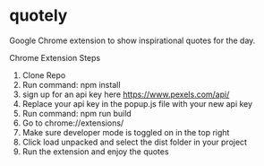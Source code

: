 # quotely
Google Chrome extension to show inspirational quotes for the day.

Chrome Extension Steps
1. Clone Repo
2. Run command: npm install
3. sign up for an api key here https://www.pexels.com/api/
4. Replace your api key in the popup.js file with your new api key
5. Run command: npm run build
6. Go to chrome://extensions/
7. Make sure developer mode is toggled on in the top right
8. Click load unpacked and select the dist folder in your project
9. Run the extension and enjoy the quotes

